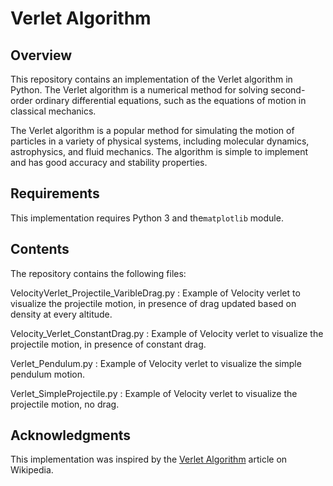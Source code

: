 # Verlet Algorithm
## Overview
This repository contains an implementation of the Verlet algorithm in Python. The Verlet algorithm is a numerical method for solving second-order ordinary differential equations, such as the equations of motion in classical mechanics.

The Verlet algorithm is a popular method for simulating the motion of particles in a variety of physical systems, including molecular dynamics, astrophysics, and fluid mechanics. The algorithm is simple to implement and has good accuracy and stability properties.

## Requirements
This implementation requires Python 3 and the`matplotlib` module.

## Contents
The repository contains the following files:

VelocityVerlet_Projectile_VaribleDrag.py : Example of Velocity verlet to visualize the projectile motion, in presence of drag updated based on density at every altitude.

Velocity_Verlet_ConstantDrag.py : Example of Velocity verlet to visualize the projectile motion, in presence of constant drag.

Verlet_Pendulum.py : Example of Velocity verlet to visualize the simple pendulum motion.

Verlet_SimpleProjectile.py : Example of Velocity verlet to visualize the projectile motion, no drag.

## Acknowledgments
This implementation was inspired by the [Verlet Algorithm](https://en.wikipedia.org/wiki/Verlet_integration) article on Wikipedia.
